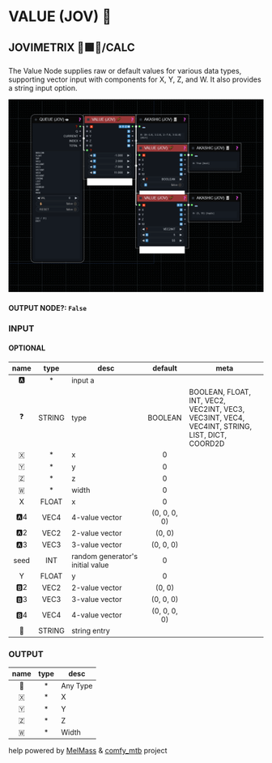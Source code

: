 # VALUE (JOV) 🧬

## JOVIMETRIX 🔺🟩🔵/CALC

The Value Node supplies raw or default values for various data types, supporting vector input with components for X, Y, Z, and W. It also provides a string input option.

![VALUE](https://raw.githubusercontent.com/Amorano/Jovimetrix-examples/master/node/VALUE/VALUE.png)

#### OUTPUT NODE?: `False`

### INPUT

#### OPTIONAL

name | type | desc | default | meta
:---:|:---:|---|:---:|---
🅰️ | * | input a |  | 
❓ | STRING | type | BOOLEAN | BOOLEAN, FLOAT, INT, VEC2,<br>VEC2INT, VEC3, VEC3INT, VEC4,<br>VEC4INT, STRING, LIST, DICT,<br>COORD2D
🇽 | * | x | 0 | 
🇾 | * | y | 0 | 
🇿 | * | z | 0 | 
🇼 | * | width | 0 | 
X | FLOAT | x | 0 | 
🅰️4 | VEC4 | 4-value vector | (0, 0, 0, 0) | 
🅰️2 | VEC2 | 2-value vector | (0, 0) | 
🅰️3 | VEC3 | 3-value vector | (0, 0, 0) | 
seed | INT | random generator's initial value | 0 | 
Y | FLOAT | y | 0 | 
🅱️2 | VEC2 | 2-value vector | (0, 0) | 
🅱️3 | VEC3 | 3-value vector | (0, 0, 0) | 
🅱️4 | VEC4 | 4-value vector | (0, 0, 0, 0) | 
📝 | STRING | string entry |  | 

### OUTPUT

name | type | desc
:---:|:---:|---
🦄 | * | Any Type 
🇽 | * | X 
🇾 | * | Y 
🇿 | * | Z 
🇼 | * | Width 

help powered by [MelMass](https://github.com/melMass) & [comfy_mtb](https://github.com/melMass/comfy_mtb) project